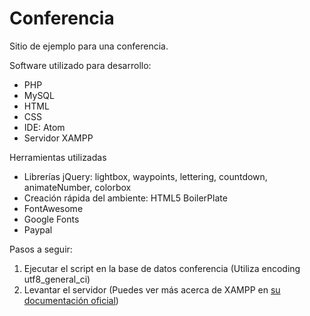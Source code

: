 # Conferencia
Sitio de ejemplo para una conferencia.

Software utilizado para desarrollo:
- PHP
- MySQL
- HTML
- CSS
- IDE: Atom
- Servidor XAMPP

Herramientas utilizadas
- Librerías jQuery: lightbox, waypoints, lettering, countdown, animateNumber, colorbox
- Creación rápida del ambiente: HTML5 BoilerPlate
- FontAwesome
- Google Fonts
- Paypal

Pasos a seguir:
1. Ejecutar el script en la base de datos conferencia (Utiliza encoding utf8_general_ci)
2. Levantar el servidor (Puedes ver más acerca de XAMPP en [su documentación oficial](https://www.apachefriends.org/es/index.html))
